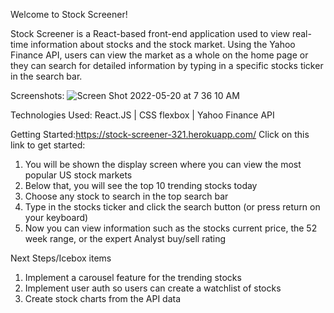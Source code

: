 Welcome to Stock Screener!

Stock Screener is a React-based front-end application used to view real-time information about stocks and the stock market. Using the Yahoo Finance API, users can view the market as a whole on the home page or they can search for detailed information by typing in a specific stocks ticker in the search bar. 

Screenshots:
![Screen Shot 2022-05-20 at 7 36 10 AM](https://user-images.githubusercontent.com/100104797/169534317-483dd82b-10e5-4da1-8a80-e266624518d6.png)


Technologies Used: React.JS | CSS flexbox | Yahoo Finance API

Getting Started:https://stock-screener-321.herokuapp.com/
Click on this link to get started:

1. You will be shown the display screen where you can view the most popular US stock markets
2. Below that, you will see the top 10 trending stocks today
3. Choose any stock to search in the top search bar
4. Type in the stocks ticker and click the search button (or press return on your keyboard)
5. Now you can view information such as the stocks current price, the 52 week range, or the expert Analyst buy/sell rating

Next Steps/Icebox items
1. Implement a carousel feature for the trending stocks
2. Implement user auth so users can create a watchlist of stocks
3. Create stock charts from the API data
